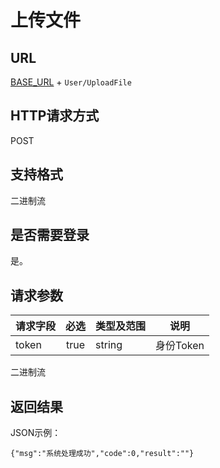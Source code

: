 
# 上传文件

## URL
[BASE_URL](..) + `User/UploadFile`

## HTTP请求方式
POST

## 支持格式
二进制流

## 是否需要登录
是。

## 请求参数
| 请求字段 | 必选 | 类型及范围 | 说明 |
| -------- | :--: | ---------- | ---- |
| token | true | string | 身份Token |
二进制流



## 返回结果
JSON示例：
```
{"msg":"系统处理成功","code":0,"result":""}

```




